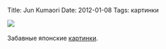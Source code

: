 Title: Jun Kumaori
Date: 2012-01-08
Tags: картинки

<div class="text"><img src="http://dl.dropbox.com/u/140528/site/kmr.jpg" /><br /><br />
Забавные японские <a href="http://www.cgunit.net/search/label/KMR">картинки</a>.</div>